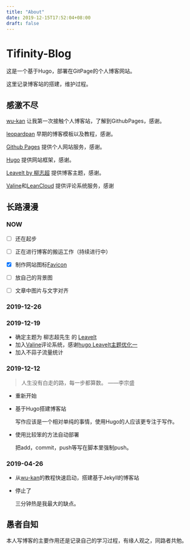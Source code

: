 ```yaml
---
title: "About"
date: 2019-12-15T17:52:04+08:00
draft: false
---
```


# Tifinity-Blog

这是一个基于Hugo，部署在GitPage的个人博客网站。

这里记录博客站的搭建，维护过程。



## 感激不尽

[wu-kan](https://wu-kan.github.io/) 让我第一次接触个人博客站，了解到GithubPages，感谢。

[leopardpan](http://baixin.io:8000/2016/10/jekyll_tutorials1/) 早期的博客模板以及教程，感谢。

[Github Pages](https://pages.github.com/) 提供个人网站服务，感谢。

[Hugo]() 提供网站框架，感谢。

[LeaveIt by 柳志超](https://themes.gohugo.io/leaveit/) 提供博客主题，感谢。

[Valine](https://valine.js.org/)和[LeanCloud](https://leancloud.cn/) 提供评论系统服务，感谢



## 长路漫漫

### NOW

- [ ] 还在起步

- [ ] 正在进行博客的搬运工作（持续进行中）

- [x] 制作网站图标[Favicon](https://realfavicongenerator.net/)
  
- [ ] 放自己的背景图

- [ ] 文章中图片与文字对齐

  

### 2019-12-26



### 2019-12-19

- 确定主题为 柳志超先生 的 [LeaveIt](https://themes.gohugo.io/leaveit/) 
- 加入[Valine](https://valine.js.org/quickstart.html)评论系统，感谢[hugo LeaveIt主题优化一](https://www.jianshu.com/p/d8f0c924bc3a)
- 加入不蒜子流量统计

### 2019-12-12

> 人生没有白走的路，每一步都算数。	——李宗盛

- 重新开始

- 基于Hugo搭建博客站

  写作应该是一个相对单纯的事情，使用Hugo的人应该更专注于写作。

- 使用比较笨的方法自动部署

  把add，commit，push等写在脚本里强制push。

### 2019-04-26

- 从[wu-kan](https://wu-kan.github.io/)的教程快速启动，搭建基于Jekyll的博客站

- 停止了

  三分钟热是我最大的缺点。



## 愚者自知

本人写博客的主要作用还是记录自己的学习过程，有缘人观之，同路者共勉。